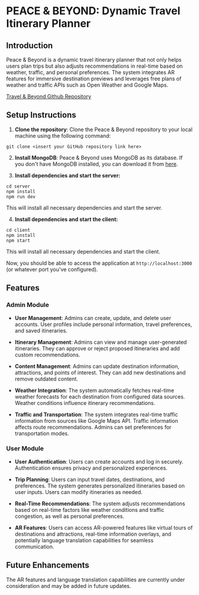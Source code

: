 # PEACE & BEYOND: Dynamic Travel Itinerary Planner

## Introduction

Peace & Beyond is a dynamic travel itinerary planner that not only helps users plan trips but also adjusts recommendations in real-time based on weather, traffic, and personal preferences. The system integrates AR features for immersive destination previews and leverages free plans of weather and traffic APIs such as Open Weather and Google Maps.

[Travel & Beyond Github Repository](https://github.com/Holy-Morphism/Peace-Beyond)

## Setup Instructions

1. **Clone the repository**: Clone the Peace & Beyond repository to your local machine using the following command:

```
git clone <insert your GitHub repository link here>
```

2. **Install MongoDB**: Peace & Beyond uses MongoDB as its database. If you don't have MongoDB installed, you can download it from [here](https://www.mongodb.com/try/download/community).

3. **Install dependencies and start the server:**

```
cd server
npm install
npm run dev
```

This will install all necessary dependencies and start the server.

4. **Install dependencies and start the client:**

```
cd client
npm install
npm start
```

This will install all necessary dependencies and start the client.

Now, you should be able to access the application at `http://localhost:3000` (or whatever port you've configured).

## Features

### Admin Module

- **User Management**: Admins can create, update, and delete user accounts. User profiles include personal information, travel preferences, and saved itineraries.

- **Itinerary Management**: Admins can view and manage user-generated itineraries. They can approve or reject proposed itineraries and add custom recommendations.

- **Content Management**: Admins can update destination information, attractions, and points of interest. They can add new destinations and remove outdated content.

- **Weather Integration**: The system automatically fetches real-time weather forecasts for each destination from configured data sources. Weather conditions influence itinerary recommendations.

- **Traffic and Transportation**: The system integrates real-time traffic information from sources like Google Maps API. Traffic information affects route recommendations. Admins can set preferences for transportation modes.

### User Module

- **User Authentication**: Users can create accounts and log in securely. Authentication ensures privacy and personalized experiences.

- **Trip Planning**: Users can input travel dates, destinations, and preferences. The system generates personalized itineraries based on user inputs. Users can modify itineraries as needed.

- **Real-Time Recommendations**: The system adjusts recommendations based on real-time factors like weather conditions and traffic congestion, as well as personal preferences.

- **AR Features**: Users can access AR-powered features like virtual tours of destinations and attractions, real-time information overlays, and potentially language translation capabilities for seamless communication.

## Future Enhancements

The AR features and language translation capabilities are currently under consideration and may be added in future updates.

